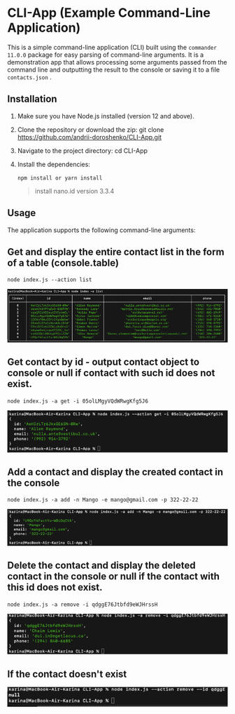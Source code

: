 # CLI-App (Example Command-Line Application)

This is a simple command-line application (CLI) built using the `commander 11.0.0` package for easy parsing of command-line arguments. It is a demonstration app that allows processing some arguments passed from the command line and outputting the result to the console or saving it to a file `contacts.json` .

## Installation

1. Make sure you have Node.js installed (version 12 and above).

2. Clone the repository or download the zip:
   git clone https://github.com/andrii-doroshenko/CLI-App.git

3. Navigate to the project directory:
   cd CLI-App

4. Install the dependencies:

   ```
   npm install or yarn install
   ```

   > install nano.id version 3.3.4

## Usage

The application supports the following command-line arguments:

## Get and display the entire contact list in the form of a table (console.table)

```
node index.js --action list
```

![action list image](img/actionList.png)

## Get contact by id - output contact object to console or null if contact with such id does not exist.

```
node index.js -a get -i 05olLMgyVQdWRwgKfg5J6
```

![action find by id image](img/action-get-by-id.png)

## Add a contact and display the created contact in the console

```
node index.js -a add -n Mango -e mango@gmail.com -p 322-22-22
```

![action add image](img/action-add.png)

## Delete the contact and display the deleted contact in the console or null if the contact with this id does not exist.

```
node index.js -a remove -i qdggE76Jtbfd9eWJHrssH
```

![action remove image](img/action-remove.png)

## If the contact doesn't exist

![not found image](<img/not-found id.png>)
